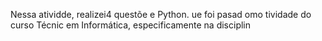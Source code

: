 
Nessa atividde, realizei4 questõe e Python. ue foi pasad omo tividade do curso Técnic em Informática, especificamente na disciplin
